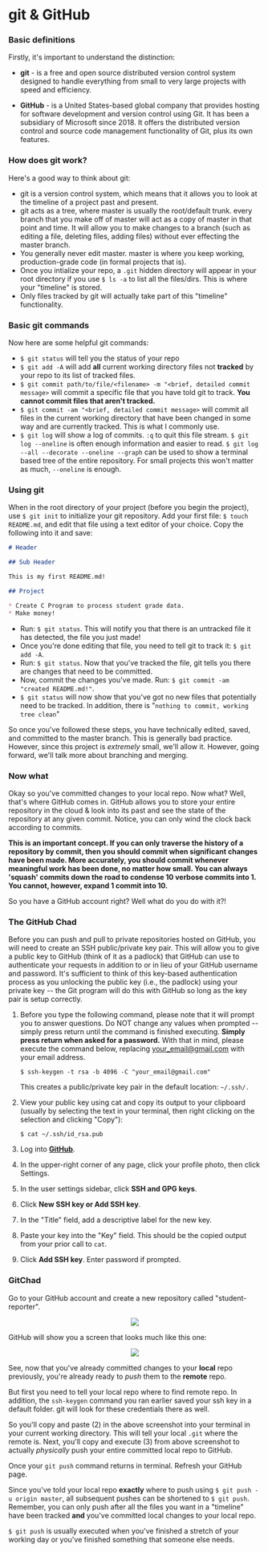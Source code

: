 # git & GitHub

### Basic definitions

Firstly, it's important to understand the distinction:

* **git** - is a free and open source distributed version control system designed to handle everything from small to very large projects with speed and efficiency.

* **GitHub** - is a United States-based global company that provides hosting for software development and version control using Git. It has been a subsidiary of Microsoft since 2018. It offers the distributed version control and source code management functionality of Git, plus its own features. 

### How does git work?

Here's a good way to think about git:
* git is a version control system, which means that it allows you to look at the timeline of a project past and present.
* git acts as a tree, where master is usually the root/default trunk. every branch that you make off of master will act as a copy of master in that point and time. It will allow you to make changes to a branch (such as editing a file, deleting files, adding files) without ever effecting the master branch.
* You generally never edit master. master is where you keep working, production-grade code (in formal projects that is).
* Once you intialize your repo, a `.git` hidden directory will appear in your root directory if you use `$ ls -a` to list all the files/dirs. This is where your "timeline" is stored.
* Only files tracked by git will actually take part of this "timeline" functionality.

### Basic git commands

Now here are some helpful git commands:

* `$ git status` will tell you the status of your repo 
* `$ git add -A` will add **all** current working directory files not __tracked__ by your repo to its list of tracked files.
* `$ git commit path/to/file/<filename> -m "<brief, detailed commit message>` will commit a specific file that you have told git to track. **You cannot commit files that aren't tracked.**
* `$ git commit -am "<brief, detailed commit message>` will commit all files in the current working directory that have been changed in some way and are currently tracked. This is what I commonly use.
* `$ git log` will show a log of commits. `:q` to quit this file stream. `$ git log --oneline` is often enough information and easier to read. `$ git log --all --decorate --oneline --graph` can be used to show a terminal based tree of the entire repository. For small projects this won't matter as much, `--oneline` is enough.

### Using git

When in the root directory of your project (before you begin the project), use `$ git init` to initialize your git repository. Add your first file: `$ touch README.md`, and edit that file using a text editor of your choice. Copy the following into it and save:

```md
# Header

## Sub Header

This is my first README.md!

## Project

* Create C Program to process student grade data.
* Make money!
```

* Run: `$ git status`. This will notify you that there is an untracked file it has detected, the file you just made!
* Once you're done editing that file, you need to tell git to track it: `$ git add -A`.
* Run: `$ git status`. Now that you've tracked the file, git tells you there are changes that need to be committed.
* Now, commit the changes you've made. Run: `$ git commit -am "created README.md!"`.
* `$ git status` will now show that you've got no new files that potentially need to be tracked. In addition, there is "`nothing to commit, working tree clean`"

So once you've followed these steps, you have technically edited, saved, and committed to the master branch. This is generally bad practice. However, since this project is *extremely* small, we'll allow it. However, going forward, we'll talk more about branching and merging.

### Now what

Okay so you've committed changes to your local repo. Now what? Well, that's where GitHub comes in. GitHub allows you to store your entire repository in the cloud & look into its past and see the state of the repository at any given commit. Notice, you can only wind the clock back according to commits.

**This is an important concept. If you can only traverse the history of a repository by commit, then you should commit when significant changes have been made. More accurately, you should commit whenever meaningful work has been done, no matter how small. You can always 'squash' commits down the road to condense 10 verbose commits into 1. You cannot, however, expand 1 commit into 10.**

So you have a GitHub account right? Well what do you do with it?!

### The GitHub Chad

Before you can push and pull to private repositories hosted on GitHub, you will need to create an SSH public/private key pair. This will allow you to give a public key to GitHub (think of it as a padlock) that GitHub can use to authenticate your requests in addition to or in lieu of your GitHub username and password. It's sufficient to think of this key-based authentication process as you unlocking the public key (i.e., the padlock) using your private key -- the Git program will do this with GitHub so long as the key pair is setup correctly.

1. Before you type the following command, please note that it will prompt you to answer questions. Do NOT change any values when prompted -- simply press return until the command is finished executing. **Simply press return when asked for a password.** With that in mind, please execute the command below, replacing your_email@gmail.com with your email address.

	`$ ssh-keygen -t rsa -b 4096 -C "your_email@gmail.com"`

	This creates a public/private key pair in the default location: `~/.ssh/.`

2. View your public key using cat and copy its output to your clipboard (usually by selecting the text in your terminal, then right clicking on the selection and clicking "Copy"):

	`$ cat ~/.ssh/id_rsa.pub`


3. Log into **<a target="_blank" href="https://github.com">GitHub<a>**.

4. In the upper-right corner of any page, click your profile photo, then click Settings.

5. In the user settings sidebar, click **SSH and GPG keys**.

6. Click **New SSH key or Add SSH key**. 

7. In the "Title" field, add a descriptive label for the new key.

8. Paste your key into the "Key" field. This should be the copied output from your prior call to `cat`.

9. Click **Add SSH key**. Enter password if prompted.

### GitChad

Go to your GitHub account and create a new repository called "student-reporter".

<p align="center">
	<img src="media/create-repo.png">
</p>

GitHub will show you a screen that looks much like this one:

<p align="center">
	<img src="media/git-new-repo.png">
</p>

See, now that you've already committed changes to your **local** repo previously, you're already ready to *push* them to the **remote** repo.

But first you need to tell your local repo where to find remote repo. In addition, the `ssh-keygen` command you ran earlier saved your ssh key in a default folder. git will look for these credentials there as well.

So you'll copy and paste (2) in the above screenshot into your terminal in your current working directory. This will tell your local `.git` where the remote is. Next, you'll copy and execute (3) from above screenshot to actually *physically* push your entire committed local repo to GitHub.

Once your `git push` command returns in terminal. Refresh your GitHub page.

Since you've told your local repo **exactly** where to push using `$ git push -u origin master`, all subsequent pushes can be shortened to `$ git push`. Remember, you can only push after all the files you want in a "timeline" have been tracked **and** you've committed local changes to your local repo. 

`$ git push` is usually executed when you've finished a stretch of your working day or you've finished something that someone else needs.

